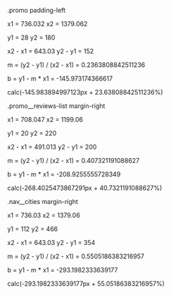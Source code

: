 .promo
padding-left

x1 = 736.032‬
x2 = 1379.062

y1 = 28
y2 = 180

x2 - x1 = 643.03
y2 - y1 = 152

m = (y2 - y1) / (x2 - x1) = 0.2363808842511236

b = y1 - m * x1 = -145.973174366617

calc(-145.983894997123px + 23.63808842511236%)



.promo__reviews-list
margin-right

x1 = 708.047
x2 = 1199.06

y1 = 20
y2 = 220

x2 - x1 = 491.013
y2 - y1 = 200

m = (y2 - y1) / (x2 - x1) = 0.407321191088627

b = y1 - m * x1 = -208.9255555728349

calc(-268.4025473867291px + 40.7321191088627%)


.nav__cities
margin-right

x1 = 736.03
x2 = 1379.06

y1 = 112
y2 = 466

x2 - x1 = 643.03
y2 - y1 = 354

m = (y2 - y1) / (x2 - x1) = 0.5505186383216957

b = y1 - m * x1 = -293.1982333639177

calc(-293.1982333639177px + 55.05186383216957%)


